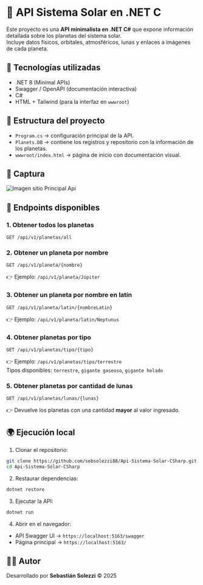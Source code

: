 # 🌌 API Sistema Solar en .NET C

Este proyecto es una **API minimalista en .NET C#** que expone
información detallada sobre los planetas del sistema solar.\
Incluye datos físicos, orbitales, atmosféricos, lunas y enlaces a
imágenes de cada planeta.

## 🚀 Tecnologías utilizadas

-   .NET 8 (Minimal APIs)
-   Swagger / OpenAPI (documentación interactiva)
-   C#
-   HTML + Tailwind (para la interfaz en `wwwroot`)

## 📂 Estructura del proyecto

-   `Program.cs` → configuración principal de la API.
-   `Planets.DB` → contiene los registros y repositorio con la
    información de los planetas.
-   `wwwroot/index.html` → página de inicio con documentación visual.

## 📸 Captura

![Imagen sitio Principal Api](https://i.imgur.com/hBrEccn.png)


## 🔗 Endpoints disponibles

### 1. Obtener todos los planetas

    GET /api/v1/planetas/all

### 2. Obtener un planeta por nombre

    GET /api/v1/planeta/{nombre}

👉 Ejemplo: `/api/v1/planeta/Júpiter`

### 3. Obtener un planeta por nombre en latín

    GET /api/v1/planeta/latin/{nombreLatin}

👉 Ejemplo: `/api/v1/planeta/latin/Neptunus`

### 4. Obtener planetas por tipo

    GET /api/v1/planetas/tipo/{tipo}

👉 Ejemplo: `/api/v1/planetas/tipo/terrestre`\
Tipos disponibles: `terrestre`, `gigante gaseoso`, `gigante helado`

### 5. Obtener planetas por cantidad de lunas

    GET /api/v1/planetas/lunas/{lunas}

👉 Devuelve los planetas con una cantidad **mayor** al valor ingresado.

## 🌍 Ejecución local

1.  Clonar el repositorio:

``` bash
git clone https://github.com/sebsolezzi88/Api-Sistema-Solar-CSharp.git
cd Api-Sistema-Solar-CSharp
```

2.  Restaurar dependencias:

``` bash
dotnet restore
```

3.  Ejecutar la API:

``` bash
dotnet run
```

4.  Abrir en el navegador:

-   API Swagger UI → `https://localhost:5163/swagger`
-   Página principal → `https://localhost:5163/`

## 🧑‍💻 Autor

Desarrollado por **Sebastián Solezzi** © 2025